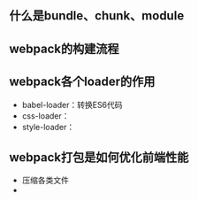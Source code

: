 ## 什么是bundle、chunk、module
## webpack的构建流程
## webpack各个loader的作用
- babel-loader：转换ES6代码
- css-loader：
- style-loader：
## webpack打包是如何优化前端性能
- 压缩各类文件
- 